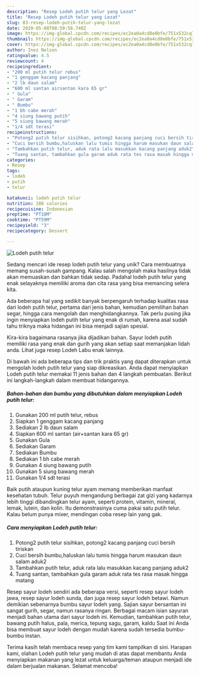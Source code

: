 ```yaml
---
description: "Resep Lodeh putih telur yang Lezat"
title: "Resep Lodeh putih telur yang Lezat"
slug: 83-resep-lodeh-putih-telur-yang-lezat
date: 2020-05-08T08:59:58.740Z
image: https://img-global.cpcdn.com/recipes/ec2ea0a4cd8e0bfe/751x532cq70/lodeh-putih-telur-foto-resep-utama.jpg
thumbnail: https://img-global.cpcdn.com/recipes/ec2ea0a4cd8e0bfe/751x532cq70/lodeh-putih-telur-foto-resep-utama.jpg
cover: https://img-global.cpcdn.com/recipes/ec2ea0a4cd8e0bfe/751x532cq70/lodeh-putih-telur-foto-resep-utama.jpg
author: Inez Nelson
ratingvalue: 4.5
reviewcount: 4
recipeingredient:
- "200 ml putih telur rebus"
- "1 genggam kacang panjang"
- "2 lb daun salam"
- "600 ml santan airsantan kara 65 gr"
- " Gula"
- " Garam"
- " Bumbu"
- "1 bh cabe merah"
- "4 siung bawang putih"
- "5 siung bawang merah"
- "1/4 sdt terasi"
recipeinstructions:
- "Potong2 putih telur sisihkan, potong2 kacang panjang cuci bersih tiriskan"
- "Cuci bersih bumbu,haluskan lalu tumis hingga harum masukan daun salam aduk2"
- "Tambahkan putih telur, aduk rata lalu masukkan kacang panjang aduk2"
- "Tuang santan, tambahkan gula garam aduk rata tes rasa masak hingga matang"
categories:
- Resep
tags:
- lodeh
- putih
- telur

katakunci: lodeh putih telur 
nutrition: 288 calories
recipecuisine: Indonesian
preptime: "PT18M"
cooktime: "PT59M"
recipeyield: "3"
recipecategory: Dessert

---
```



![Lodeh putih telur](https://img-global.cpcdn.com/recipes/ec2ea0a4cd8e0bfe/751x532cq70/lodeh-putih-telur-foto-resep-utama.jpg)

Sedang mencari ide resep lodeh putih telur yang unik? Cara membuatnya memang susah-susah gampang. Kalau salah mengolah maka hasilnya tidak akan memuaskan dan bahkan tidak sedap. Padahal lodeh putih telur yang enak selayaknya memiliki aroma dan cita rasa yang bisa memancing selera kita.

Ada beberapa hal yang sedikit banyak berpengaruh terhadap kualitas rasa dari lodeh putih telur, pertama dari jenis bahan, kemudian pemilihan bahan segar, hingga cara mengolah dan menghidangkannya. Tak perlu pusing jika ingin menyiapkan lodeh putih telur yang enak di rumah, karena asal sudah tahu triknya maka hidangan ini bisa menjadi sajian spesial.

Kira-kira bagaimana rasanya jika dijadikan bahan. Sayur lodeh putih memiliki rasa yang enak dan gurih yang akan setiap saat memanjakan lidah anda. Lihat juga resep Lodeh Labu enak lainnya.


Di bawah ini ada beberapa tips dan trik praktis yang dapat diterapkan untuk mengolah lodeh putih telur yang siap dikreasikan. Anda dapat menyiapkan Lodeh putih telur memakai 11 jenis bahan dan 4 langkah pembuatan. Berikut ini langkah-langkah dalam membuat hidangannya.

<!--inarticleads1-->

##### Bahan-bahan dan bumbu yang dibutuhkan dalam menyiapkan Lodeh putih telur:

1. Gunakan 200 ml putih telur, rebus
1. Siapkan 1 genggam kacang panjang
1. Sediakan 2 lb daun salam
1. Siapkan 600 ml santan (air+santan kara 65 gr)
1. Gunakan  Gula
1. Sediakan  Garam
1. Sediakan  Bumbu
1. Sediakan 1 bh cabe merah
1. Gunakan 4 siung bawang putih
1. Gunakan 5 siung bawang merah
1. Gunakan 1/4 sdt terasi


Baik putih ataupun kuning telur ayam memang memberikan manfaat kesehatan tubuh. Telur puyuh mengandung berbagai zat gizi yang kadarnya lebih tinggi dibandingkan telur ayam, seperti protein, vitamin, mineral, lemak, lutein, dan kolin. Itu demonstrasinya cuma pakai satu putih telur. Kalau belum punya mixer, mendingan coba resep lain yang gak. 

<!--inarticleads2-->

##### Cara menyiapkan Lodeh putih telur:

1. Potong2 putih telur sisihkan, potong2 kacang panjang cuci bersih tiriskan
1. Cuci bersih bumbu,haluskan lalu tumis hingga harum masukan daun salam aduk2
1. Tambahkan putih telur, aduk rata lalu masukkan kacang panjang aduk2
1. Tuang santan, tambahkan gula garam aduk rata tes rasa masak hingga matang


Resep sayur lodeh sendiri ada beberapa versi, seperti resep sayur lodeh jawa, resep sayur lodeh sunda, dan juga resep sayur lodeh betawi. Namun demikian sebenarnya bumbu sayur lodeh yang. Sajian sayur bersantan ini sangat gurih, segar, namun rasanya ringan. Berbagai macam isian sayuran menjadi bahan utama dari sayur lodeh ini. Kemudian, tambahkan putih telur, bawang putih halus, pala, merica, tepung sagu, garam, kaldu Saat ini Anda bisa membuat sayur lodeh dengan mudah karena sudah tersedia bumbu-bumbu instan. 

Terima kasih telah membaca resep yang tim kami tampilkan di sini. Harapan kami, olahan Lodeh putih telur yang mudah di atas dapat membantu Anda menyiapkan makanan yang lezat untuk keluarga/teman ataupun menjadi ide dalam berjualan makanan. Selamat mencoba!
